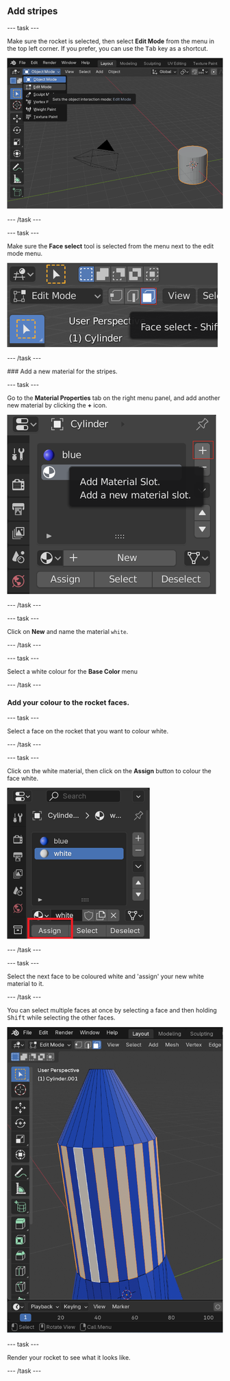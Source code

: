 ## Add stripes

--- task ---

Make sure the rocket is selected, then select **Edit Mode** from the menu in the top left corner. If you prefer, you can use the <kbd>Tab</kbd> key as a shortcut.

![Edit mode](images/edit-mode.png)

--- /task ---

--- task ---

Make sure the **Face select** tool is selected from the menu next to the edit mode menu.

![Face tool](images/blender-face-tool.png)

--- /task ---

### Add a new material for the stripes.

--- task ---

Go to the **Material Properties** tab on the right menu panel, and add another new material by clicking the **+** icon.

![Add another material](images/blender-add-material-plus-button.png)

--- /task ---

--- task ---

Click on **New** and name the material `white`.

--- /task ---
 
--- task ---

Select a white colour for the **Base Color** menu

--- /task ---

### Add your colour to the rocket **faces**.

--- task ---

Select a face on the rocket that you want to colour white.

--- /task ---

--- task ---

Click on the white material, then click on the **Assign** button to colour the face white.

![Assign the material](images/blender-material-assign.png)

--- /task ---

--- task ---

Select the next face to be coloured white and 'assign' your new white material to it. 

--- /task ---

You can select multiple faces at once by selecting a face and then holding <kbd>Shift</kbd> while selecting the other faces.

![White stripes on alternating faces of the rocket body ](images/blender-rocket-white-faces.png)

--- task ---

Render your rocket to see what it looks like.

--- /task ---

